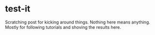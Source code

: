 # test-it
Scratching post for kicking around things. Nothing here means anything. Mostly for following tutorials and shoving the results here.
